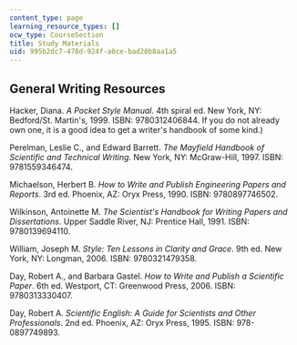 ```yaml
---
content_type: page
learning_resource_types: []
ocw_type: CourseSection
title: Study Materials
uid: 995b2dc7-478d-924f-a0ce-bad20b8aa1a5
---
```


General Writing Resources
-------------------------

Hacker, Diana. _A Pocket Style Manual_. 4th spiral ed. New York, NY: Bedford/St. Martin's, 1999. ISBN: 9780312406844. If you do not already own one, it is a good idea to get a writer's handbook of some kind.)

Perelman, Leslie C., and Edward Barrett. _The Mayfield Handbook of Scientific and Technical Writing_. New York, NY: McGraw-Hill, 1997. ISBN: 9781559346474.

Michaelson, Herbert B. _How to Write and Publish Engineering Papers and Reports_. 3rd ed. Phoenix, AZ: Oryx Press, 1990. ISBN: 9780897746502.

Wilkinson, Antoinette M. _The Scientist's Handbook for Writing Papers and Dissertations_. Upper Saddle River, NJ: Prentice Hall, 1991. ISBN: 9780139694110.

William, Joseph M. _Style: Ten Lessons in Clarity and Grace_. 9th ed. New York, NY: Longman, 2006. ISBN: 9780321479358.

Day, Robert A., and Barbara Gastel. _How to Write and Publish a Scientific Paper_. 6th ed. Westport, CT: Greenwood Press, 2006. ISBN: 9780313330407.

Day, Robert A. _Scientific English: A Guide for Scientists and Other Professionals_. 2nd ed. Phoenix, AZ: Oryx Press, 1995. ISBN: 978-0897749893.